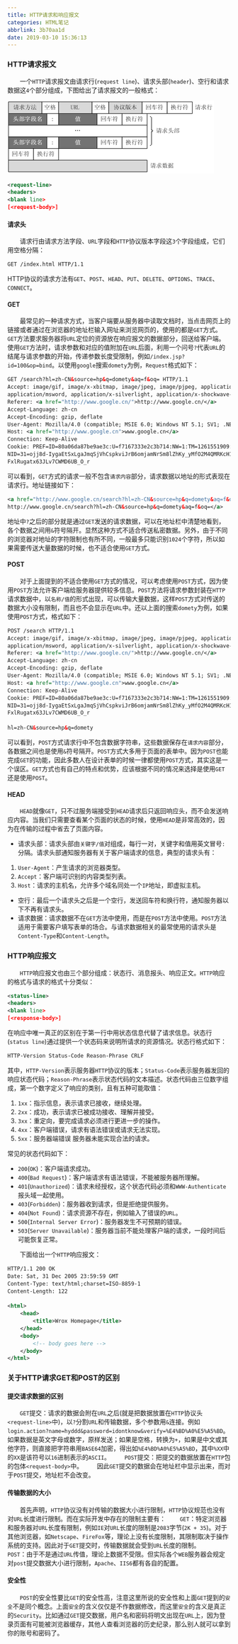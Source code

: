 ```yaml
---
title: HTTP请求和响应报文
categories: HTML笔记
abbrlink: 3b70aa1d
date: 2019-03-10 15:36:13
---
```

### HTTP请求报文

&emsp;&emsp;一个`HTTP`请求报文由请求行(`request line`)、请求头部(`header`)、空行和请求数据这`4`个部分组成，下图给出了请求报文的一般格式：<!--more-->

<img src="./HTTP请求和响应报文/1.png">

``` xml
<request-line>
<headers>
<blank line>
[<request-body>]
```

#### 请求头

&emsp;&emsp;请求行由请求方法字段、`URL`字段和`HTTP`协议版本字段这`3`个字段组成，它们用空格分隔：

``` xml
GET /index.html HTTP/1.1
```

HTTP协议的请求方法有`GET`、`POST`、`HEAD`、`PUT`、`DELETE`、`OPTIONS`、`TRACE`、`CONNECT`。

#### GET

&emsp;&emsp;最常见的一种请求方式，当客户端要从服务器中读取文档时，当点击网页上的链接或者通过在浏览器的地址栏输入网址来浏览网页的，使用的都是`GET`方式。`GET`方法要求服务器将`URL`定位的资源放在响应报文的数据部分，回送给客户端。使用`GET`方法时，请求参数和对应的值附加在`URL`后面，利用一个问号`?`代表`URL`的结尾与请求参数的开始，传递参数长度受限制，例如`/index.jsp?id=100&op=bind`。以使用`google`搜索`domety`为例，`Request`格式如下：

``` xml
GET /search?hl=zh-CN&source=hp&q=domety&aq=f&oq= HTTP/1.1
Accept: image/gif, image/x-xbitmap, image/jpeg, image/pjpeg, application/vnd.ms-excel, application/vnd.ms-powerpoint,
application/msword, application/x-silverlight, application/x-shockwave-flash, */*
Referer: <a href="http://www.google.cn/">http://www.google.cn/</a>
Accept-Language: zh-cn
Accept-Encoding: gzip, deflate
User-Agent: Mozilla/4.0 (compatible; MSIE 6.0; Windows NT 5.1; SV1; .NET CLR 2.0.50727; TheWorld)
Host: <a href="http://www.google.cn">www.google.cn</a>
Connection: Keep-Alive
Cookie: PREF=ID=80a06da87be9ae3c:U=f7167333e2c3b714:NW=1:TM=1261551909:LM=1261551917:S=ybYcq2wpfefs4V9g;
NID=31=ojj8d-IygaEtSxLgaJmqSjVhCspkviJrB6omjamNrSm8lZhKy_yMfO2M4QMRKcH1g0iQv9u-2hfBW7bUFwVh7pGaRUb0RnHcJU37y-
FxlRugatx63JLv7CWMD6UB_O_r
```

可以看到，`GET`方式的请求一般不包含`请求内容`部分，请求数据以地址的形式表现在请求行。地址链接如下：

``` xml
<a href="http://www.google.cn/search?hl=zh-CN&source=hp&q=domety&aq=f&oq=">
http://www.google.cn/search?hl=zh-CN&source=hp&q=domety&aq=f&oq=</a>
```

地址中`?`之后的部分就是通过`GET`发送的请求数据，可以在地址栏中清楚地看到，各个数据之间用`&`符号隔开。显然这种方式不适合传送私密数据。另外，由于不同的浏览器对地址的字符限制也有所不同，一般最多只能识别`1024`个字符，所以如果需要传送大量数据的时候，也不适合使用`GET`方式。

#### POST

&emsp;&emsp;对于上面提到的不适合使用`GET`方式的情况，可以考虑使用`POST`方式，因为使用`POST`方法允许客户端给服务器提供较多信息。`POST`方法将请求参数封装在`HTTP`请求数据中，以`名称/值`的形式出现，可以传输大量数据，这样`POST`方式对传送的数据大小没有限制，而且也不会显示在`URL`中。还以上面的搜索`domety`为例，如果使用`POST`方式，格式如下：

``` xml
POST /search HTTP/1.1
Accept: image/gif, image/x-xbitmap, image/jpeg, image/pjpeg, application/vnd.ms-excel, application/vnd.ms-powerpoint,
application/msword, application/x-silverlight, application/x-shockwave-flash, */*
Referer: <a href="http://www.google.cn/">http://www.google.cn/</a>
Accept-Language: zh-cn
Accept-Encoding: gzip, deflate
User-Agent: Mozilla/4.0 (compatible; MSIE 6.0; Windows NT 5.1; SV1; .NET CLR 2.0.50727; TheWorld)
Host: <a href="http://www.google.cn">www.google.cn</a>
Connection: Keep-Alive
Cookie: PREF=ID=80a06da87be9ae3c:U=f7167333e2c3b714:NW=1:TM=1261551909:LM=1261551917:S=ybYcq2wpfefs4V9g;
NID=31=ojj8d-IygaEtSxLgaJmqSjVhCspkviJrB6omjamNrSm8lZhKy_yMfO2M4QMRKcH1g0iQv9u-2hfBW7bUFwVh7pGaRUb0RnHcJU37y-
FxlRugatx63JLv7CWMD6UB_O_r

hl=zh-CN&source=hp&q=domety
```

可以看到，`POST`方式请求行中不包含数据字符串，这些数据保存在`请求内容`部分，各数据之间也是使用`&`符号隔开。`POST`方式大多用于页面的表单中。因为`POST`也能完成`GET`的功能，因此多数人在设计表单的时候一律都使用`POST`方式，其实这是一个误区。`GET`方式也有自己的特点和优势，应该根据不同的情况来选择是使用`GET`还是使用`POST`。

#### HEAD

&emsp;&emsp;`HEAD`就像`GET`，只不过服务端接受到`HEAD`请求后只返回响应头，而不会发送响应内容。当我们只需要查看某个页面的状态的时候，使用`HEAD`是非常高效的，因为在传输的过程中省去了页面内容。

- 请求头部：请求头部由`关键字/值`对组成，每行一对，关键字和值用英文冒号`:`分隔。请求头部通知服务器有关于客户端请求的信息，典型的请求头有：

1. `User-Agent`：产生请求的浏览器类型。
2. `Accept`：客户端可识别的内容类型列表。
3. `Host`：请求的主机名，允许多个域名同处一个`IP`地址，即虚拟主机。

- 空行：最后一个请求头之后是一个空行，发送回车符和换行符，通知服务器以下不再有请求头。
- 请求数据：请求数据不在`GET`方法中使用，而是在`POST`方法中使用。`POST`方法适用于需要客户填写表单的场合。与请求数据相关的最常使用的请求头是`Content-Type`和`Content-Length`。

### HTTP响应报文

&emsp;&emsp;`HTTP`响应报文也由三个部分组成：状态行、消息报头、响应正文。`HTTP`响应的格式与请求的格式十分类似：

``` xml
<status-line>
<headers>
<blank line>
[<response-body>]
```

在响应中唯一真正的区别在于第一行中用状态信息代替了请求信息。状态行(`status line`)通过提供一个状态码来说明所请求的资源情况。状态行格式如下：

``` html
HTTP-Version Status-Code Reason-Phrase CRLF
```

其中，`HTTP-Version`表示服务器`HTTP`协议的版本；`Status-Code`表示服务器发回的响应状态代码；`Reason-Phrase`表示状态代码的文本描述。状态代码由三位数字组成，第一个数字定义了响应的类别，且有五种可能取值：

1. `1xx`：指示信息，表示请求已接收，继续处理。
2. `2xx`：成功，表示请求已被成功接收、理解并接受。
3. `3xx`：重定向，要完成请求必须进行更进一步的操作。
4. `4xx`：客户端错误，请求有语法错误或请求无法实现。
5. `5xx`：服务器端错误 服务器未能实现合法的请求。

常见的状态代码如下：

- `200`(`OK`)：客户端请求成功。
- `400`(`Bad Request`)：客户端请求有语法错误，不能被服务器所理解。
- `401`(`Unauthorized`)：请求未经授权，这个状态代码必须和`WWW-Authenticate`报头域一起使用。
- `403`(`Forbidden`)：服务器收到请求，但是拒绝提供服务。
- `404`(`Not Found`)：请求资源不存在，例如输入了错误的`URL`。
- `500`(`Internal Server Error`)：服务器发生不可预期的错误。
- `503`(`Server Unavailable`)：服务器当前不能处理客户端的请求，一段时间后可能恢复正常。

&emsp;&emsp;下面给出一个`HTTP`响应报文：

``` xml
HTTP/1.1 200 OK
Date: Sat, 31 Dec 2005 23:59:59 GMT
Content-Type: text/html;charset=ISO-8859-1
Content-Length: 122

<html>
    <head>
        <title>Wrox Homepage</title>
    </head>
    <body>
        <!-- body goes here -->
    </body>
</html>
```

### 关于HTTP请求GET和POST的区别

#### 提交请求数据的区别

&emsp;&emsp;`GET`提交：请求的数据会附在`URL`之后(就是把数据放置在`HTTP`协议头`<request-line>`中)，以`?`分割`URL`和传输数据，多个参数用`&`连接。例如`login.action?name=hyddd&password=idontknow&verify=%E4%BD%A0%E5%A5%BD`。如果数据是英文字母或数字，原样发送；如果是空格，转换为`+`，如果是中文或其他字符，则直接把字符串用`BASE64`加密，得出如`%E4%BD%A0%E5%A5%BD`，其中`%XX`中的`XX`是该符号以`16`进制表示的`ASCII`。
&emsp;&emsp;`POST`提交：把提交的数据放置在`HTTP`包的包体`<request-body>`中。
&emsp;&emsp;因此`GET`提交的数据会在地址栏中显示出来，而对于`POST`提交，地址栏不会改变。

#### 传输数据的大小

&emsp;&emsp;首先声明，`HTTP`协议没有对传输的数据大小进行限制，`HTTP`协议规范也没有对`URL`长度进行限制。而在实际开发中存在的限制主要有：
&emsp;&emsp;`GET`：特定浏览器和服务器对`URL`长度有限制，例如`IE`对`URL`长度的限制是`2083`字节(`2K + 35`)。对于其他浏览器，如`Netscape`、`FireFox`等，理论上没有长度限制，其限制取决于操作系统的支持。因此对于`GET`提交时，传输数据就会受到`URL`长度的限制。
&emsp;&emsp;`POST`：由于不是通过`URL`传值，理论上数据不受限。但实际各个`WEB`服务器会规定对`post`提交数据大小进行限制，`Apache`、`IIS6`都有各自的配置。

#### 安全性

&emsp;&emsp;`POST`的安全性要比`GET`的安全性高，注意这里所说的安全性和上面`GET`提到的`安全`不是同个概念。上面`安全`的含义仅仅是不作数据修改，而这里`安全`的含义是真正的`Security`。比如通过`GET`提交数据，用户名和密码将明文出现在`URL`上，因为登录页面有可能被浏览器缓存，其他人查看浏览器的历史纪录，那么别人就可以拿到你的账号和密码了。